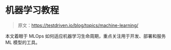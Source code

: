 # 机器学习教程

> 原文：<https://testdriven.io/blog/topics/machine-learning/>

本文着眼于 MLOps 如何适应机器学习生命周期，重点关注用于开发、部署和服务 ML 模型的工具。